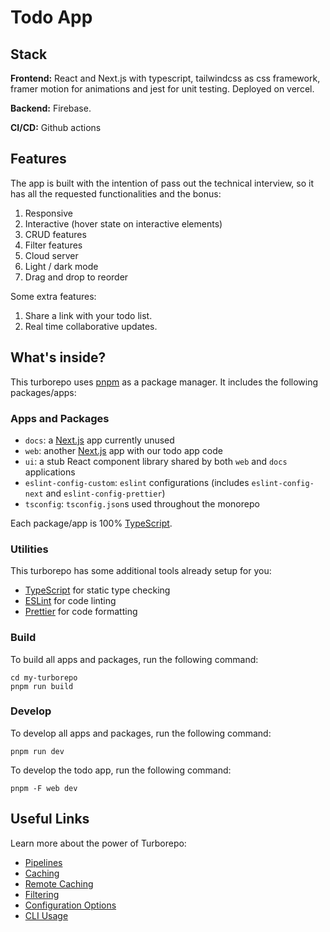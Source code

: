 
# Todo App

## Stack

**Frontend:** React and Next.js with typescript, tailwindcss as css framework, framer motion for animations and jest for unit testing. Deployed on vercel.

****Backend:**** Firebase.

**CI/CD:** Github actions


## Features
The app is built with the intention of pass out the technical interview, so it has all the requested functionalities and the bonus:
1. Responsive
2. Interactive (hover state on interactive elements)
3. CRUD features
4. Filter features
5. Cloud server
6. Light / dark mode
7. Drag and drop to reorder

Some extra features:
1. Share a link with your todo list.
2. Real time collaborative updates.

## What's inside?

This turborepo uses [pnpm](https://pnpm.io) as a package manager. It includes the following packages/apps:

### Apps and Packages

- `docs`: a [Next.js](https://nextjs.org/) app currently unused
- `web`: another [Next.js](https://nextjs.org/) app with our todo app code
- `ui`: a stub React component library shared by both `web` and `docs` applications
- `eslint-config-custom`: `eslint` configurations (includes `eslint-config-next` and `eslint-config-prettier`)
- `tsconfig`: `tsconfig.json`s used throughout the monorepo

Each package/app is 100% [TypeScript](https://www.typescriptlang.org/).

### Utilities

This turborepo has some additional tools already setup for you:

- [TypeScript](https://www.typescriptlang.org/) for static type checking
- [ESLint](https://eslint.org/) for code linting
- [Prettier](https://prettier.io) for code formatting

### Build

To build all apps and packages, run the following command:

```
cd my-turborepo
pnpm run build
```

### Develop

To develop all apps and packages, run the following command:

```
pnpm run dev
```

To develop the todo app, run the following command:

```
pnpm -F web dev
```



## Useful Links

Learn more about the power of Turborepo:

- [Pipelines](https://turbo.build/repo/docs/core-concepts/monorepos/running-tasks)
- [Caching](https://turbo.build/repo/docs/core-concepts/caching)
- [Remote Caching](https://turbo.build/repo/docs/core-concepts/remote-caching)
- [Filtering](https://turbo.build/repo/docs/core-concepts/monorepos/filtering)
- [Configuration Options](https://turbo.build/repo/docs/reference/configuration)
- [CLI Usage](https://turbo.build/repo/docs/reference/command-line-reference)
